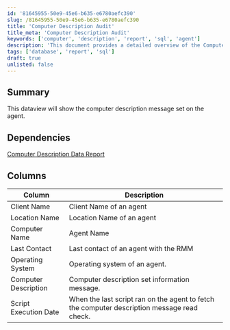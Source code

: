 ```yaml
---
id: '81645955-50e9-45e6-b635-e6780aefc390'
slug: /81645955-50e9-45e6-b635-e6780aefc390
title: 'Computer Description Audit'
title_meta: 'Computer Description Audit'
keywords: ['computer', 'description', 'report', 'sql', 'agent']
description: 'This document provides a detailed overview of the Computer Description Data Report, including its dependencies, columns, and SQL representation for fetching computer description messages set on agents within the RMM.'
tags: ['database', 'report', 'sql']
draft: true
unlisted: false
---
```


## Summary

This dataview will show the computer description message set on the agent.

## Dependencies

[Computer Description Data Report](<./Computer Description Data Report.md>)

## Columns

| Column               | Description                                                       |
|----------------------|-------------------------------------------------------------------|
| Client Name          | Client Name of an agent                                           |
| Location Name        | Location Name of an agent                                         |
| Computer Name        | Agent Name                                                       |
| Last Contact         | Last contact of an agent with the RMM                           |
| Operating System     | Operating system of an agent.                                    |
| Computer Description  | Computer description set information message.                     |
| Script Execution Date | When the last script ran on the agent to fetch the computer description message read check. |